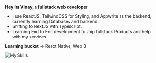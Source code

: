 **Hey Im Vinay, a fullstack web developer**
- I use ReactJS, TailwindCSS for Styling, and Appwrite as the backend, currently learning Databases and backend. 
- Shifting to NextJS with Typescript.
- Learning End to End development to ship fullstack Products and help with my services. 

**Learning bucket**
→ React Native, Web 3

![My Skills](https://skillicons.dev/icons?i=nodejs,express,mongodb,next,react,js,ts,tailwind,appwrite,github,figma,cpp&perline=16)
